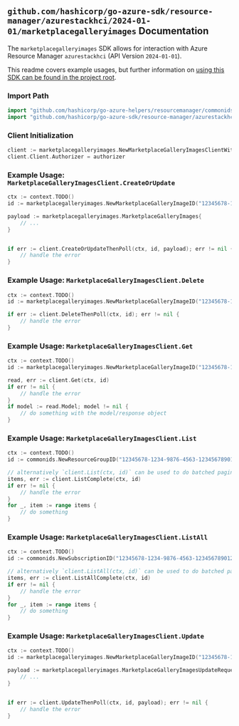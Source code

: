 
## `github.com/hashicorp/go-azure-sdk/resource-manager/azurestackhci/2024-01-01/marketplacegalleryimages` Documentation

The `marketplacegalleryimages` SDK allows for interaction with Azure Resource Manager `azurestackhci` (API Version `2024-01-01`).

This readme covers example usages, but further information on [using this SDK can be found in the project root](https://github.com/hashicorp/go-azure-sdk/tree/main/docs).

### Import Path

```go
import "github.com/hashicorp/go-azure-helpers/resourcemanager/commonids"
import "github.com/hashicorp/go-azure-sdk/resource-manager/azurestackhci/2024-01-01/marketplacegalleryimages"
```


### Client Initialization

```go
client := marketplacegalleryimages.NewMarketplaceGalleryImagesClientWithBaseURI("https://management.azure.com")
client.Client.Authorizer = authorizer
```


### Example Usage: `MarketplaceGalleryImagesClient.CreateOrUpdate`

```go
ctx := context.TODO()
id := marketplacegalleryimages.NewMarketplaceGalleryImageID("12345678-1234-9876-4563-123456789012", "example-resource-group", "marketplaceGalleryImageValue")

payload := marketplacegalleryimages.MarketplaceGalleryImages{
	// ...
}


if err := client.CreateOrUpdateThenPoll(ctx, id, payload); err != nil {
	// handle the error
}
```


### Example Usage: `MarketplaceGalleryImagesClient.Delete`

```go
ctx := context.TODO()
id := marketplacegalleryimages.NewMarketplaceGalleryImageID("12345678-1234-9876-4563-123456789012", "example-resource-group", "marketplaceGalleryImageValue")

if err := client.DeleteThenPoll(ctx, id); err != nil {
	// handle the error
}
```


### Example Usage: `MarketplaceGalleryImagesClient.Get`

```go
ctx := context.TODO()
id := marketplacegalleryimages.NewMarketplaceGalleryImageID("12345678-1234-9876-4563-123456789012", "example-resource-group", "marketplaceGalleryImageValue")

read, err := client.Get(ctx, id)
if err != nil {
	// handle the error
}
if model := read.Model; model != nil {
	// do something with the model/response object
}
```


### Example Usage: `MarketplaceGalleryImagesClient.List`

```go
ctx := context.TODO()
id := commonids.NewResourceGroupID("12345678-1234-9876-4563-123456789012", "example-resource-group")

// alternatively `client.List(ctx, id)` can be used to do batched pagination
items, err := client.ListComplete(ctx, id)
if err != nil {
	// handle the error
}
for _, item := range items {
	// do something
}
```


### Example Usage: `MarketplaceGalleryImagesClient.ListAll`

```go
ctx := context.TODO()
id := commonids.NewSubscriptionID("12345678-1234-9876-4563-123456789012")

// alternatively `client.ListAll(ctx, id)` can be used to do batched pagination
items, err := client.ListAllComplete(ctx, id)
if err != nil {
	// handle the error
}
for _, item := range items {
	// do something
}
```


### Example Usage: `MarketplaceGalleryImagesClient.Update`

```go
ctx := context.TODO()
id := marketplacegalleryimages.NewMarketplaceGalleryImageID("12345678-1234-9876-4563-123456789012", "example-resource-group", "marketplaceGalleryImageValue")

payload := marketplacegalleryimages.MarketplaceGalleryImagesUpdateRequest{
	// ...
}


if err := client.UpdateThenPoll(ctx, id, payload); err != nil {
	// handle the error
}
```
